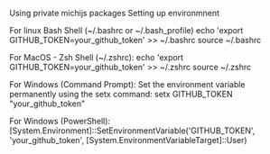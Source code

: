 

Using private michijs packages
Setting up environmnent

For linux Bash Shell (~/.bashrc or ~/.bash_profile)
echo 'export GITHUB_TOKEN=your_github_token' >> ~/.bashrc
source ~/.bashrc

For MacOS - Zsh Shell (~/.zshrc):
echo 'export GITHUB_TOKEN=your_github_token' >> ~/.zshrc
source ~/.zshrc

For Windows (Command Prompt):
Set the environment variable permanently using the setx command:
setx GITHUB_TOKEN "your_github_token"

For Windows (PowerShell):
[System.Environment]::SetEnvironmentVariable('GITHUB_TOKEN', 'your_github_token', [System.EnvironmentVariableTarget]::User)
